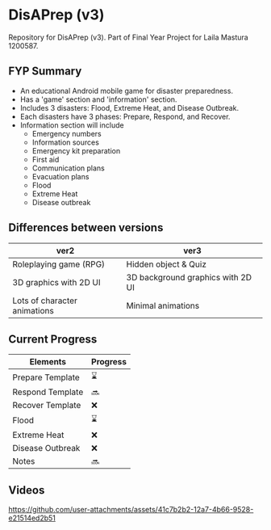 # DisAPrep (v3)

Repository for DisAPrep (v3). Part of Final Year Project for Laila Mastura 1200587.

## FYP Summary
- An educational Android mobile game for disaster preparedness.
- Has a 'game' section and 'information' section.
- Includes 3 disasters: Flood, Extreme Heat, and Disease Outbreak.
- Each disasters have 3 phases: Prepare, Respond, and Recover.
- Information section will include
  - Emergency numbers
  - Information sources
  - Emergency kit preparation
  - First aid
  - Communication plans
  - Evacuation plans
  - Flood
  - Extreme Heat
  - Disease outbreak

## Differences between versions
| ver2 | ver3 |
| ---- | ---- |
| Roleplaying game (RPG) | Hidden object & Quiz |
| 3D graphics with 2D UI | 3D background graphics with 2D UI |
| Lots of character animations | Minimal animations |

## Current Progress
| Elements | Progress |
| -------- | -------- |
| Prepare Template | :hourglass: |
| Respond Template | :soon: |
| Recover Template | :x: |
| Flood | :hourglass: |
| Extreme Heat | :x: |
| Disease Outbreak | :x: |
| Notes | :soon: |

## Videos

https://github.com/user-attachments/assets/41c7b2b2-12a7-4b66-9528-e21514ed2b51
